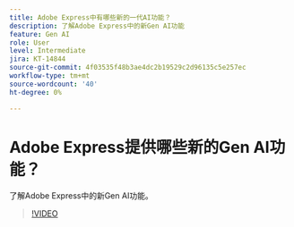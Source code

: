 ```yaml
---
title: Adobe Express中有哪些新的一代AI功能？
description: 了解Adobe Express中的新Gen AI功能
feature: Gen AI
role: User
level: Intermediate
jira: KT-14844
source-git-commit: 4f03535f48b3ae4dc2b19529c2d96135c5e257ec
workflow-type: tm+mt
source-wordcount: '40'
ht-degree: 0%

---
```


# Adobe Express提供哪些新的Gen AI功能？

了解Adobe Express中的新Gen AI功能。

>[!VIDEO](https://video.tv.adobe.com/v/3427018?quality=12&learn=on&hidetitle=true)
